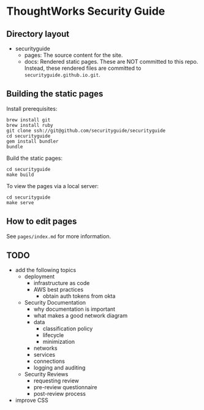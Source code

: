 # ThoughtWorks Security Guide

## Directory layout

* securityguide
  * pages: The source content for the site.
  * docs: Rendered static pages. These are NOT committed to this repo. Instead, these
    rendered files are committed to `securityguide.github.io.git`.

## Building the static pages

Install prerequisites:

    brew install git
    brew install ruby
    git clone ssh://git@github.com/securityguide/securityguide
    cd securityguide
    gem install bundler
    bundle

Build the static pages:

    cd securityguide
    make build

To view the pages via a local server:

    cd securityguide
    make serve

## How to edit pages

See `pages/index.md` for more information.

## TODO

* add the following topics
  * deployment
    * infrastructure as code
    * AWS best practices
      * obtain auth tokens from okta
  * Security Documentation
    * why documentation is important
    * what makes a good network diagram
    * data
      * classification policy
      * lifecycle
      * minimization
    * networks
    * services
    * connections
    * logging and auditing
  * Security Reviews
    * requesting review
    * pre-review questionnaire
    * post-review process
* improve CSS
